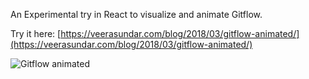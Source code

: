 An Experimental try in React to visualize and animate Gitflow.

Try it here: [https://veerasundar.com/blog/2018/03/gitflow-animated/](https://veerasundar.com/blog/2018/03/gitflow-animated/)

![Gitflow animated](https://i.imgur.com/c2rZy5E.gifv)
